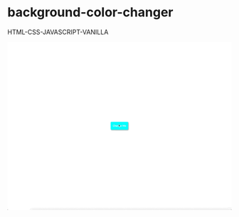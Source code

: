 # background-color-changer
HTML-CSS-JAVASCRIPT-VANILLA

![Screen Capture](https://github.com/kevinbdx35/background-color-changer/blob/main/screen-capture-gif.gif?raw=true)
